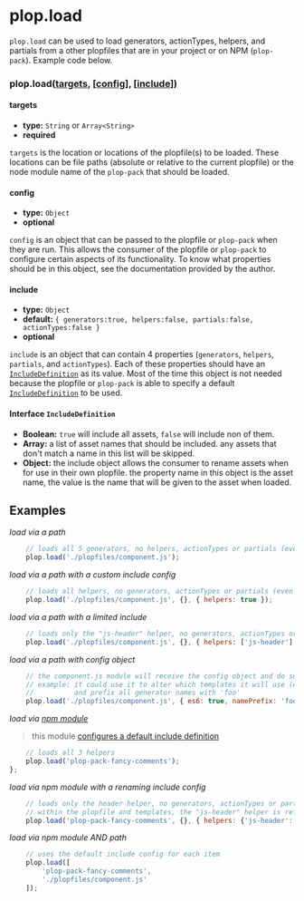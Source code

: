 plop.load
=========

`plop.load` can be used to load generators, actionTypes, helpers, and partials from a other plopfiles that are in your project or on NPM (`plop-pack`). Example code below.

### plop.load([targets](#targets), [[config](#config)], [[include](#include)])

#### targets
- **type:** `String` or `Array<String>`
- **required**

`targets` is the location or locations of the plopfile(s) to be loaded. These locations can be file paths (absolute or relative to the current plopfile) or the node module name of the `plop-pack` that should be loaded.

#### config
- **type:** `Object`
- **optional**

`config` is an object that can be passed to the plopfile or `plop-pack` when they are run. This allows the consumer of the plopfile or `plop-pack` to configure certain aspects of its functionality. To know what properties should be in this object, see the documentation provided by the author.

#### include
- **type:** `Object`
- **default:** `{ generators:true, helpers:false, partials:false, actionTypes:false }`
- **optional**

`include` is an object that can contain 4 properties (`generators`, `helpers`, `partials`, and `actionTypes`). Each of these properties should have an [`IncludeDefinition`](#Interface-IncludeDefinition) as its value. Most of the time this object is not needed because the plopfile or `plop-pack` is able to specify a default [`IncludeDefinition`](#Interface-IncludeDefinition) to be used.

#### Interface `IncludeDefinition`
- **Boolean:** `true` will include all assets, `false` will include non of them.
- **Array:** a list of asset names that should be included. any assets that don't match a name in this list will be skipped.
- **Object:** the include object allows the consumer to rename assets when for use in their own plopfile. the property name in this object is the asset name, the value is the name that will be given to the asset when loaded.

## Examples
*load via a path*
```javascript
	// loads all 5 generators, no helpers, actionTypes or partials (even if they exist)
	plop.load('./plopfiles/component.js');
```
*load via a path with a custom include config*
```javascript
	// loads all helpers, no generators, actionTypes or partials (even if they exist)
	plop.load('./plopfiles/component.js', {}, { helpers: true });
```
*load via a path with a limited include*
```javascript
	// loads only the "js-header" helper, no generators, actionTypes or partials (even if they exist)
	plop.load('./plopfiles/component.js', {}, { helpers: ['js-header'] });
```
*load via a path with config object*
```javascript
	// the component.js module will receive the config object and do something
	// example: it could use it to alter which templates it will use (es6)
	//          and prefix all generator names with 'foo'
	plop.load('./plopfiles/component.js', { es6: true, namePrefix: 'foo' });
```
*load via [npm module](https://www.npmjs.com/package/plop-pack-fancy-comments)*
> this module [configures a default include definition](https://github.com/amwmedia/plop-pack-fancy-comments/blob/master/index.js#L13)

```javascript
	// loads all 3 helpers
	plop.load('plop-pack-fancy-comments');
};
```
*load via npm module with a renaming include config*
```javascript
	// loads only the header helper, no generators, actionTypes or partials (even if they exist)
	// within the plopfile and templates, the "js-header" helper is referenced as "titleComment"
	plop.load('plop-pack-fancy-comments', {}, { helpers: {'js-header': 'titleComment'} });
```
*load via npm module AND path*
```javascript
	// uses the default include config for each item
	plop.load([
		'plop-pack-fancy-comments',
		'./plopfiles/component.js'
	]);
```
